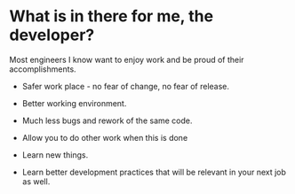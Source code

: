 # What is in there for me, the developer?

Most engineers I know want to enjoy work and be proud of their accomplishments.

* Safer work place - no fear of change, no fear of release.
* Better working environment.
* Much less bugs and rework of the same code.
* Allow you to do other work when this is done

* Learn new things.
* Learn better development practices that will be relevant in your next job as well.


